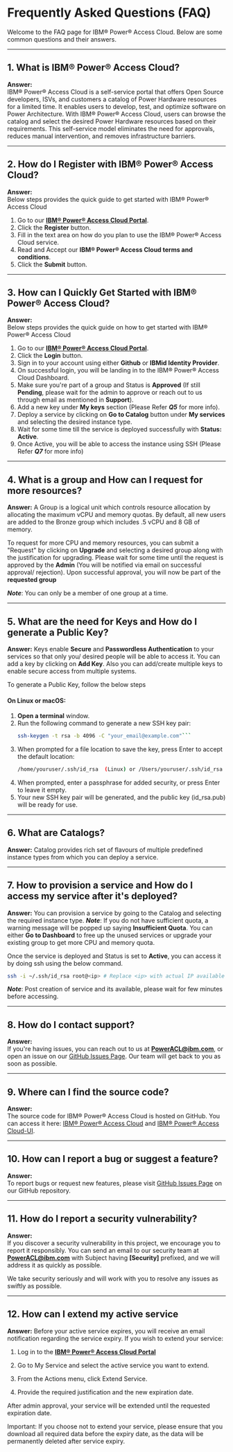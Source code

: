 # Frequently Asked Questions (FAQ)

Welcome to the FAQ page for IBM&reg; Power&reg; Access Cloud. Below are some common questions and their answers.

---

## 1. What is IBM&reg; Power&reg; Access Cloud?

**Answer:**  
IBM&reg; Power&reg; Access Cloud is a self-service portal that offers Open Source developers, ISVs, and customers a catalog of Power Hardware resources for a limited time. It enables users to develop, test, and optimize software on Power Architecture. With IBM&reg; Power&reg; Access Cloud, users can browse the catalog and select the desired Power Hardware resources based on their requirements. This self-service model eliminates the need for approvals, reduces manual intervention, and removes infrastructure barriers.

---

## 2. How do I Register with IBM&reg; Power&reg; Access Cloud?

**Answer:**  
Below steps provides the quick guide to get started with IBM&reg; Power&reg; Access Cloud
1. Go to our **[IBM&reg; Power&reg; Access Cloud Portal](https://console.developonpower.ibm.com)**.
2. Click the **Register** button.
3. Fill in the text area on how do you plan to use the IBM&reg; Power&reg; Access Cloud service.
4. Read and Accept our **IBM&reg; Power&reg; Access Cloud terms and conditions**.
5. Click the **Submit** button.

---

## 3. How can I Quickly Get Started with IBM&reg; Power&reg; Access Cloud?

**Answer:**  
Below steps provides the quick guide on how to get started with IBM&reg; Power&reg; Access Cloud

1. Go to our **[IBM&reg; Power&reg; Access Cloud Portal](https://console.developonpower.ibm.com)**.
2. Click the **Login** button.
3. Sign in to your account using either **Github** or **IBMid Identity Provider**.
4. On successful login, you will be landing in to the IBM&reg; Power&reg; Access Cloud Dashboard.
5. Make sure you're part of a group and Status is **Approved** (If still **Pending**, please wait for the admin to approve or reach out to us through email as mentioned in **Support**).
6. Add a new key under **My keys** section (Please Refer ***Q5*** for more info).
7. Deploy a service by clicking on **Go to Catalog** button under **My services** and selecting the desired instance type.
8. Wait for some time till the service is deployed successfully with **Status: Active**.
9. Once Active, you will be able to access the instance using SSH (Please Refer ***Q7*** for more info)

---

## 4. What is a group and How can I request for more resources?

**Answer:**
A Group is a logical unit which controls resource allocation by allocating the maximum vCPU and memory quotas. By default, all new users are added to the Bronze group which includes .5 vCPU and 8 GB of memory. 

To request for more CPU and memory resources, you can submit a "Request" by clicking on **Upgrade** and selecting a desired group along with the justification for upgrading.
Please wait for some time until the request is approved by the **Admin** (You will be notified via email on successful approval/ rejection).
Upon successful approval, you will now be part of the **requested group**

***Note***:  You can only be a member of one group at a time.

---

## 5. What are the need for Keys and How do I generate a Public Key?

**Answer:**
Keys enable **Secure** and **Passwordless Authentication** to your services so that only you/ desired people will be able to access it. You can add a key by clicking on **Add Key**. Also you can add/create multiple keys to enable secure access from multiple systems.

To generate a Public Key, follow the below steps
#### On **Linux** or **macOS**:
1. **Open a terminal** window.
2. Run the following command to generate a new SSH key pair:
   ```bash
   ssh-keygen -t rsa -b 4096 -C "your_email@example.com"```
3. When prompted for a file location to save the key, press Enter to accept the default location:
    ```bash
    /home/youruser/.ssh/id_rsa  (Linux) or /Users/youruser/.ssh/id_rsa (macOS)```

4. When prompted, enter a passphrase for added security, or press Enter to leave it empty.
5. Your new SSH key pair will be generated, and the public key (id_rsa.pub) will be ready for use.

---

## 6. What are Catalogs?

**Answer:**
Catalog provides rich set of flavours of multiple predefined instance types from which you can deploy a service.

---

## 7. How to provision a service and How do I access my service after it's deployed?

**Answer:**
You can provision a service by going to the Catalog and selecting the required instance type.
***Note***: If you do not have sufficient quota, a warning message will be popped up saying **Insufficient Quota**. You can either **Go to Dashboard** to free up the unused services or upgrade your existing group to get more CPU and memory quota.

Once the service is deployed and Status is set to **Active**, you can access it by doing ssh using the below command.
```bash
ssh -i ~/.ssh/id_rsa root@<ip> # Replace <ip> with actual IP available in 'Access Information'
```
***Note***: Post creation of service and its available, please wait for few minutes before accessing.

---

## 8. How do I contact support?

**Answer:**  
If you're having issues, you can reach out to us at **PowerACL@ibm.com**, or open an issue on our [GitHub Issues Page](https://github.com/PDEXchange/pac-support). Our team will get back to you as soon as possible.

---

## 9. Where can I find the source code?

**Answer:**  
The source code for IBM&reg; Power&reg; Access Cloud is hosted on GitHub. You can access it here: [IBM&reg; Power&reg; Access Cloud](https://github.com/PDeXchange/pac) and [IBM&reg; Power&reg; Access Cloud-UI](https://github.com/PDeXchange/pac-ui).

---

## 10. How can I report a bug or suggest a feature?

**Answer:**  
To report bugs or request new features, please visit [GitHub Issues Page](https://github.com/PDeXchange/pac) on our GitHub repository.

---

## 11. How do I report a security vulnerability?

**Answer:**  
If you discover a security vulnerability in this project, we encourage you to report it responsibly. You can send an email to our security team at **PowerACL@ibm.com** with Subject having **[Security]** prefixed, and we will address it as quickly as possible.

We take security seriously and will work with you to resolve any issues as swiftly as possible.

---

## 12. How can I extend my active service

**Answer:**
Before your active service expires, you will receive an email notification regarding the service expiry. If you wish to extend your service:

1. Log in to the **[IBM&reg; Power&reg; Access Cloud Portal](https://console.developonpower.ibm.com)**

2. Go to My Service and select the active service you want to extend.

3. From the Actions menu, click Extend Service.

4. Provide the required justification and the new expiration date.

After admin approval, your service will be extended until the requested expiration date.

Important: If you choose not to extend your service, please ensure that you download all required data before the expiry date, as the data will be permanently deleted after service expiry.